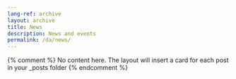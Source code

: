 ```yaml
---
lang-ref: archive
layout: archive
title: News
description: News and events
permalink: /da/news/
---
```

{% comment %}
  No content here. The layout will insert a card for each post in your _posts folder
{% endcomment %}